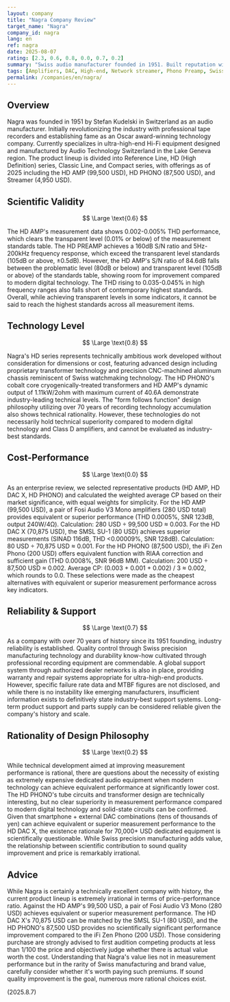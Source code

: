 ```yaml
---
layout: company
title: "Nagra Company Review"
target_name: "Nagra"
company_id: nagra
lang: en
ref: nagra
date: 2025-08-07
rating: [2.3, 0.6, 0.8, 0.0, 0.7, 0.2]
summary: "Swiss audio manufacturer founded in 1951. Built reputation with professional recording equipment, now develops ultra-high-end Hi-Fi gear. High technical level but extremely poor price-performance ratio."
tags: [Amplifiers, DAC, High-end, Network streamer, Phono Preamp, Swiss]
permalink: /companies/en/nagra/
---
```

## Overview

Nagra was founded in 1951 by Stefan Kudelski in Switzerland as an audio manufacturer. Initially revolutionizing the industry with professional tape recorders and establishing fame as an Oscar award-winning technology company. Currently specializes in ultra-high-end Hi-Fi equipment designed and manufactured by Audio Technology Switzerland in the Lake Geneva region. The product lineup is divided into Reference Line, HD (High Definition) series, Classic Line, and Compact series, with offerings as of 2025 including the HD AMP (99,500 USD), HD PHONO (87,500 USD), and Streamer (4,950 USD).

## Scientific Validity

$$ \Large \text{0.6} $$

The HD AMP's measurement data shows 0.002-0.005% THD performance, which clears the transparent level (0.01% or below) of the measurement standards table. The HD PREAMP achieves a 160dB S/N ratio and 5Hz-200kHz frequency response, which exceed the transparent level standards (105dB or above, ±0.5dB). However, the HD AMP's S/N ratio of 84.6dB falls between the problematic level (80dB or below) and transparent level (105dB or above) of the standards table, showing room for improvement compared to modern digital technology. The THD rising to 0.035-0.045% in high frequency ranges also falls short of contemporary highest standards. Overall, while achieving transparent levels in some indicators, it cannot be said to reach the highest standards across all measurement items.

## Technology Level

$$ \Large \text{0.8} $$

Nagra's HD series represents technically ambitious work developed without consideration for dimensions or cost, featuring advanced design including proprietary transformer technology and precision CNC-machined aluminum chassis reminiscent of Swiss watchmaking technology. The HD PHONO's cobalt core cryogenically-treated transformers and HD AMP's dynamic output of 1.11kW/2ohm with maximum current of 40.6A demonstrate industry-leading technical levels. The "form follows function" design philosophy utilizing over 70 years of recording technology accumulation also shows technical rationality. However, these technologies do not necessarily hold technical superiority compared to modern digital technology and Class D amplifiers, and cannot be evaluated as industry-best standards.

## Cost-Performance

$$ \Large \text{0.0} $$

As an enterprise review, we selected representative products (HD AMP, HD DAC X, HD PHONO) and calculated the weighted average CP based on their market significance, with equal weights for simplicity. For the HD AMP (99,500 USD), a pair of Fosi Audio V3 Mono amplifiers (280 USD total) provides equivalent or superior performance (THD 0.0005%, SNR 123dB, output 240W/4Ω). Calculation: 280 USD ÷ 99,500 USD ≈ 0.003. For the HD DAC X (70,875 USD), the SMSL SU-1 (80 USD) achieves superior measurements (SINAD 116dB, THD <0.00009%, SNR 128dB). Calculation: 80 USD ÷ 70,875 USD ≈ 0.001. For the HD PHONO (87,500 USD), the iFi Zen Phono (200 USD) offers equivalent function with RIAA correction and sufficient gain (THD 0.0008%, SNR 96dB MM). Calculation: 200 USD ÷ 87,500 USD ≈ 0.002. Average CP: (0.003 + 0.001 + 0.002) / 3 ≈ 0.002, which rounds to 0.0. These selections were made as the cheapest alternatives with equivalent or superior measurement performance across key indicators.

## Reliability & Support

$$ \Large \text{0.7} $$

As a company with over 70 years of history since its 1951 founding, industry reliability is established. Quality control through Swiss precision manufacturing technology and durability know-how cultivated through professional recording equipment are commendable. A global support system through authorized dealer networks is also in place, providing warranty and repair systems appropriate for ultra-high-end products. However, specific failure rate data and MTBF figures are not disclosed, and while there is no instability like emerging manufacturers, insufficient information exists to definitively state industry-best support systems. Long-term product support and parts supply can be considered reliable given the company's history and scale.

## Rationality of Design Philosophy

$$ \Large \text{0.2} $$

While technical development aimed at improving measurement performance is rational, there are questions about the necessity of existing as extremely expensive dedicated audio equipment when modern technology can achieve equivalent performance at significantly lower cost. The HD PHONO's tube circuits and transformer design are technically interesting, but no clear superiority in measurement performance compared to modern digital technology and solid-state circuits can be confirmed. Given that smartphone + external DAC combinations (tens of thousands of yen) can achieve equivalent or superior measurement performance to the HD DAC X, the existence rationale for 70,000+ USD dedicated equipment is scientifically questionable. While Swiss precision manufacturing adds value, the relationship between scientific contribution to sound quality improvement and price is remarkably irrational.

## Advice

While Nagra is certainly a technically excellent company with history, the current product lineup is extremely irrational in terms of price-performance ratio. Against the HD AMP's 99,500 USD, a pair of Fosi Audio V3 Mono (280 USD) achieves equivalent or superior measurement performance. The HD DAC X's 70,875 USD can be matched by the SMSL SU-1 (80 USD), and the HD PHONO's 87,500 USD provides no scientifically significant performance improvement compared to the iFi Zen Phono (200 USD). Those considering purchase are strongly advised to first audition competing products at less than 1/100 the price and objectively judge whether there is actual value worth the cost. Understanding that Nagra's value lies not in measurement performance but in the rarity of Swiss manufacturing and brand value, carefully consider whether it's worth paying such premiums. If sound quality improvement is the goal, numerous more rational choices exist.

(2025.8.7)
